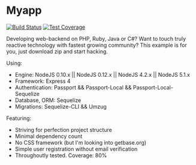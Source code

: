 Myapp
=====

[![Build Status](https://api.travis-ci.org/rafis/nodejs-express-passport-sequelize-example.svg?branch=master)](http://travis-ci.org/rafis/nodejs-express-passport-sequelize-example) [![Test Coverage](https://codeclimate.com/github/rafis/nodejs-express-passport-sequelize-example/badges/coverage.svg)](https://codeclimate.com/github/rafis/nodejs-express-passport-sequelize-example/coverage)

Developing web-backend on PHP, Ruby, Java or C#? Want to touch truly reactive technology with fastest growing community? This example is for you, just download zip and start hacking.

Using:
* Engine: NodeJS 0.10.x || NodeJS 0.12.x || NodeJS 4.2.x || NodeJS 5.1.x
* Framework: Express 4
* Authentication: Passport && Passport-Local && Passport-Local-Sequelize
* Database, ORM: Sequelize
* Migrations: Sequelize-CLI && Umzug

Featuring:
* Striving for perfection project structure
* Minimal dependency count
* No CSS framework (but I'm looking into getbase.org)
* Simple user registration without email verification
* Throughoutly tested. Coverage: 80%
